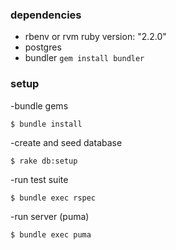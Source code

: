 ### dependencies
- rbenv or rvm ruby version: "2.2.0"
- postgres
- bundler `gem install bundler`

### setup

-bundle gems
```console
$ bundle install
```

-create and seed database
```console
$ rake db:setup
```

-run test suite
```console
$ bundle exec rspec
```

-run server (puma)
```console
$ bundle exec puma
```
